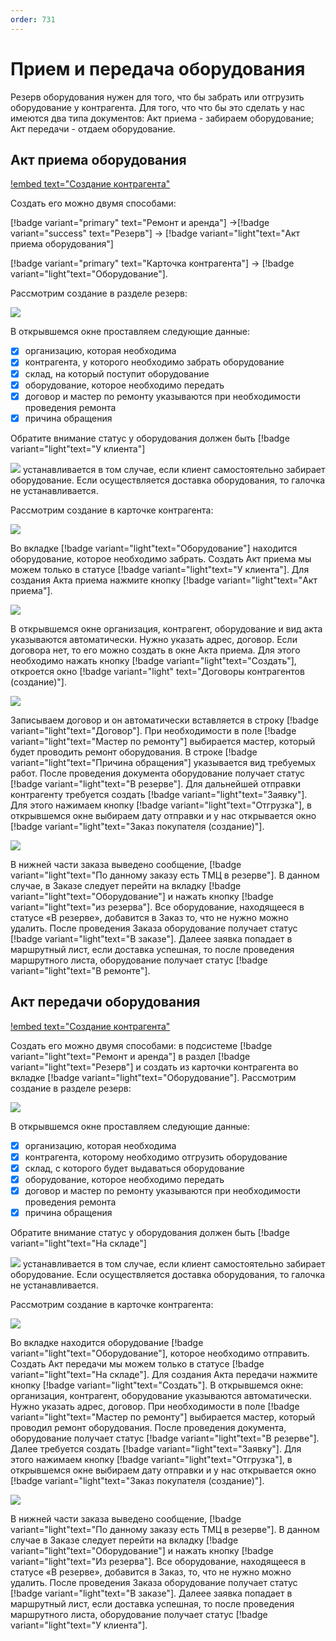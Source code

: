 ```yaml
---
order: 731
---
```

# Прием и передача оборудования

Резерв оборудования нужен для того, что бы забрать или отгрузить оборудование у контрагента. Для того, что что бы это сделать у нас имеются два типа документов: Акт приема - забираем оборудование; Акт передачи - отдаем оборудование. 

## Акт приема оборудования

[!embed text="Создание контрагента"](https://youtu.be/5FNuGUWhPXs)

Создать его можно двумя способами: 

[!badge variant="primary" text="Ремонт и аренда"] ->[!badge variant="success" text="Резерв"] -> [!badge variant="light"text="Акт приема оборудования"]

[!badge variant="primary" text="Карточка контрагента"] -> [!badge variant="light"text="Оборудование"].

Рассмотрим создание в разделе резерв:

![](\images\ремонт\Акт_приема.jpg)

В открывшемся окне проставляем следующие данные:
- [x] организацию, которая необходима
- [x] контрагента, у которого необходимо забрать оборудование
- [x] склад, на который поступит оборудование
- [x] оборудование, которое необходимо передать
- [x] договор и мастер по ремонту указываются при необходимости проведения ремонта
- [x] причина обращения

Обратите внимание статус у оборудования должен быть [!badge variant="light"text="У клиента"] 

![](\images\ремонт\галочка.jpg) устанавливается в том случае, если клиент 
самостоятельно забирает оборудование. Если осуществляется доставка оборудования, то галочка не устанавливается.


Рассмотрим создание в карточке контрагента:

![](\images\ремонт\карточка.jpg)

Во вкладке [!badge variant="light"text="Оборудование"] находится оборудование, которое необходимо забрать. Создать Акт приема мы можем только в статусе [!badge variant="light"text="У клиента"]. 
Для создания Акта приема нажмите кнопку [!badge variant="light"text="Акт приема"]. 

![](\images\ремонт\1345.jpg)

В открывшемся окне организация, контрагент, оборудование и вид акта указываются автоматически. 
Нужно указать адрес, договор.
Если договора нет, то его можно создать в окне Акта приема. Для этого необходимо нажать кнопку [!badge variant="light"text="Создать"], откроется окно [!badge variant="light" text="Договоры контрагентов (создание)"].

![](\images\ремонт\договор.jpg)

Записываем договор и он автоматически вставляется в строку  [!badge variant="light"text="Договор"].
При необходимости в поле  [!badge variant="light"text="Мастер по ремонту"] выбирается мастер, который будет проводить ремонт оборудования.
В строке [!badge variant="light"text="Причина обращения"] указывается вид требуемых работ.
После проведения документа оборудование получает статус [!badge variant="light"text="В резерве"].
Для дальнейшей отправки контрагенту требуется создать [!badge variant="light"text="Заявку"]. 
Для этого нажимаем кнопку [!badge variant="light"text="Отгрузка"], в открывшемся окне выбираем дату отправки и у нас открывается окно [!badge variant="light"text="Заказ покупателя (создание)"].

![](\images\ремонт\заказ.jpg)

В нижней части заказа выведено сообщение, [!badge variant="light"text="По данному заказу есть ТМЦ в резерве"]. 
В данном случае, в Заказе следует перейти на вкладку [!badge variant="light"text="Оборудование"] и нажать кнопку [!badge variant="light"text="из резерва"]. Все оборудование, находящееся в статусе «В резерве», добавится в Заказ то, что не нужно можно удалить. 
После проведения Заказа оборудование получает статус [!badge variant="light"text="В заказе"]. Далеее заявка попадает в маршрутный лист, если доставка успешная, то после проведения маршрутного листа, оборудование получает статус [!badge variant="light"text="В ремонте"].

## Акт передачи оборудования

[!embed text="Создание контрагента"](https://youtu.be/YFL-VPvZZwg)

Создать его можно двумя способами: в подсистеме [!badge variant="light"text="Ремонт и аренда"] в раздел [!badge variant="light"text="Резерв"] и создать из карточки контрагента во вкладке [!badge variant="light"text="Оборудование"].
Рассмотрим создание в разделе резерв:

![](\images\ремонт\Акт_передачи.jpg)

В открывшемся окне проставляем следующие данные:
- [x] организацию, которая необходима
- [x] контрагента, которому необходимо отгрузить оборудование
- [x] склад, с которого будет выдаваться оборудование
- [x] оборудование, которое необходимо передать
- [x] договор и мастер по ремонту указываются при необходимости проведения ремонта
- [x] причина обращения

Обратите внимание статус у оборудования должен быть [!badge variant="light"text="На складе"]

![](\images\ремонт\галочка.jpg) устанавливается в том случае, если клиент 
самостоятельно забирает оборудование. Если осуществляется доставка оборудования, то галочка не устанавливается.

Рассмотрим создание в карточке контрагента:

![](\images\ремонт\карточка.jpg)

Во вкладке  находится оборудование [!badge variant="light"text="Оборудование"], которое необходимо отправить. Создать Акт передачи мы можем только в статусе [!badge variant="light"text="На складе"]. 
Для создания Акта передачи нажмите кнопку [!badge variant="light"text="Создать"]. 
В открывшемся окне: организация, контрагент, оборудование указываются автоматически. 
Нужно указать адрес, договор.
При необходимости в поле  [!badge variant="light"text="Мастер по ремонту"] выбирается мастер, который проводил ремонт оборудования.
После проведения документа, оборудование получает статус [!badge variant="light"text="В резерве"].
Далее требуется создать [!badge variant="light"text="Заявку"]. Для этого нажимаем кнопку [!badge variant="light"text="Отгрузка"], в открывшемся окне выбираем дату отправки и у нас открывается окно [!badge variant="light"text="Заказ покупателя (создание)"].

![](\images\ремонт\заказ.jpg)

В нижней части заказа выведено сообщение, [!badge variant="light"text="По данному заказу есть ТМЦ в резерве"]. В данном случае в Заказе следует перейти на вкладку [!badge variant="light"text="Оборудование"]  и нажать кнопку [!badge variant="light"text="Из резерва"]. Все оборудование, находящееся в статусе «В резерве», добавится в Заказ, то, что не нужно можно удалить. 
После проведения Заказа оборудование получает статус [!badge variant="light"text="В заказе"]. Далеее заявка попадает в маршрутный лист, если доставка успешная, то после проведения маршрутного листа, оборудование получает статус [!badge variant="light"text="У клиента"].
